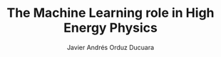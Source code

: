 ---
paperId: 1
author: Javier Andrés Orduz Ducuara
publicationauthor: Orduz Ducuara, J. A.
title: The Machine Learning role in High Energy Physics
pdf: --
poster: --
alt: --
type: Poster
topic: Machine Learning Methods
link: --
conference: neurips
year: 2018
tags: neurips-2018
location: --
---